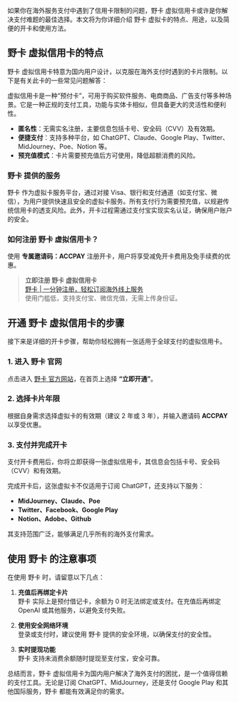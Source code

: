 如果你在海外服务支付中遇到了信用卡限制的问题，野卡 虚拟信用卡或许是你解决支付难题的最佳选择。本文将为你详细介绍 野卡 虚拟卡的特点、用途，以及简便的开卡和使用方法。

## 野卡 虚拟信用卡的特点

野卡 虚拟信用卡特意为国内用户设计，以克服在海外支付时遇到的卡片限制。以下是有关此卡的一些常见问题解答：

虚拟信用卡是一种“预付卡”，可用于购买软件服务、电商商品、广告支付等多种场景。它是一种正规的支付工具，功能与实体卡相似，但具备更大的灵活性和便利性。

- **匿名性**：无需实名注册，主要信息包括卡号、安全码（CVV）及有效期。
- **便捷支付**：支持多种平台，如 ChatGPT、Claude、Google Play、Twitter、MidJourney、Poe、Notion 等。
- **预充值模式**：卡片需要预充值后方可使用，降低超额消费的风险。

### 野卡 提供的服务

野卡 作为虚拟卡服务平台，通过对接 Visa、银行和支付通道（如支付宝、微信），为用户提供快速且安全的虚拟卡服务。所有支付行为需要预充值，以规避传统信用卡的透支风险。此外，开卡过程需通过支付宝实现实名认证，确保用户账户的安全。

### 如何注册 野卡 虚拟信用卡？

使用 **专属邀请码：ACCPAY** 注册开卡，用户将享受减免开卡费用及免手续费的优惠。

> **立即注册 野卡 虚拟信用卡**  
> [野卡 | 一分钟注册，轻松订阅海外线上服务](https://bit.ly/bewildcard)  
> 使用门槛低，支持支付宝、微信充值，无需上传身份证。

## 开通 野卡 虚拟信用卡的步骤

接下来是详细的开卡步骤，帮助你轻松拥有一张适用于全球支付的虚拟信用卡。

### 1. 进入 野卡 官网

点击进入 [野卡 官方网站](https://bit.ly/bewildcard)，在首页上选择 **“立即开通”**。

### 2. 选择卡片年限

根据自身需求选择虚拟卡的有效期（建议 2 年或 3 年），并输入邀请码 **ACCPAY** 以享受优惠。

### 3. 支付并完成开卡

支付开卡费用后，你将立即获得一张虚拟信用卡，其信息会包括卡号、安全码（CVV）和有效期。

完成开卡后，这张虚拟卡不仅适用于订阅 ChatGPT，还支持以下服务：

- **MidJourney、Claude、Poe**
- **Twitter、Facebook、Google Play**
- **Notion、Adobe、Github**

其支持范围广泛，能够满足几乎所有的海外支付需求。

## 使用 野卡 的注意事项

在使用 野卡 时，请留意以下几点：

1. **充值后再绑定卡片**  
   野卡 实际上是预付借记卡，余额为 0 时无法绑定或支付。在充值后再绑定 OpenAI 或其他服务，以避免支付失败。

2. **使用安全网络环境**  
   登录或支付时，建议使用 野卡 提供的安全环境，以确保支付的安全性。

3. **实时提现功能**  
   野卡 支持未消费余额随时提现至支付宝，安全可靠。

总结而言，野卡 虚拟信用卡为国内用户解决了海外支付的困扰，是一个值得信赖的支付工具。无论是订阅 ChatGPT、MidJourney，还是支付 Google Play 和其他国际服务，野卡 都能有效满足你的需求。